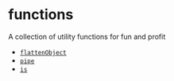 # functions
A collection of utility functions for fun and profit

+ [`flattenObject`](docs/flattenObject.md)  
+ [`pipe`](docs/pipe.md)  
+ [`is`](docs/is.md)  
